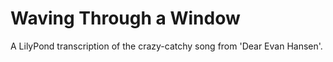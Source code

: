 # Waving Through a Window
A LilyPond transcription of the crazy-catchy song from 'Dear Evan Hansen'.
